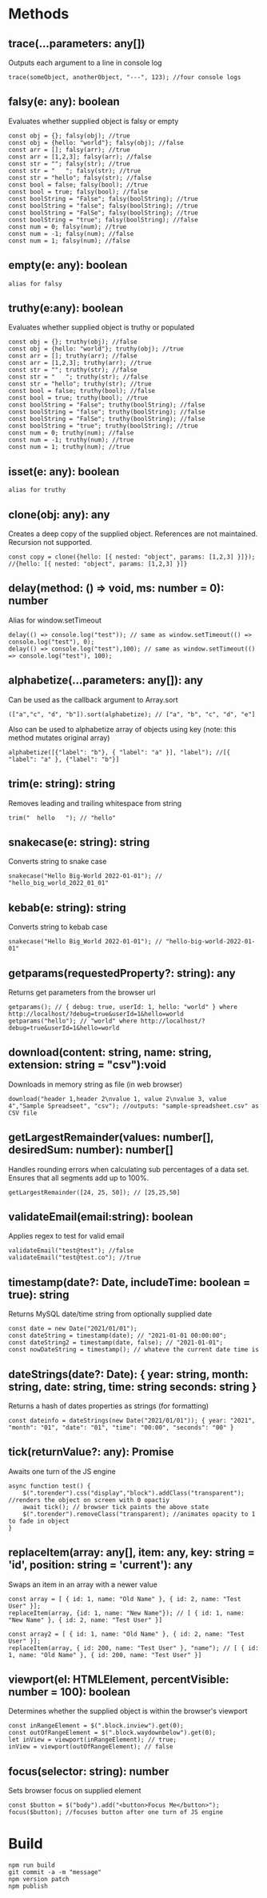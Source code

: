 # Methods
## trace(...parameters: any[])
Outputs each argument to a line in console log

	trace(someObject, anotherObject, "---", 123); //four console logs

## falsy(e: any): boolean
Evaluates whether supplied object is falsy or empty

	const obj = {}; falsy(obj); //true
	const obj = {hello: "world"}; falsy(obj); //false
	const arr = []; falsy(arr); //true
	const arr = [1,2,3]; falsy(arr); //false
	const str = ""; falsy(str); //true
	const str = "   "; falsy(str); //true
	const str = "hello"; falsy(str); //false
	const bool = false; falsy(bool); //true
	const bool = true; falsy(bool); //false
	const boolString = "False"; falsy(boolString); //true
	const boolString = "false"; falsy(boolString); //true
	const boolString = "FalSe"; falsy(boolString); //true
	const boolString = "true"; falsy(boolString); //false
	const num = 0; falsy(num); //true
	const num = -1; falsy(num); //false
	const num = 1; falsy(num); //false

## empty(e: any): boolean
	alias for falsy

## truthy(e:any): boolean
Evaluates whether supplied object is truthy or populated

	const obj = {}; truthy(obj); //false
	const obj = {hello: "world"}; truthy(obj); //true
	const arr = []; truthy(arr); //false
	const arr = [1,2,3]; truthy(arr); //true
	const str = ""; truthy(str); //false
	const str = "   "; truthy(str); //false
	const str = "hello"; truthy(str); //true
	const bool = false; truthy(bool); //false
	const bool = true; truthy(bool); //true
	const boolString = "False"; truthy(boolString); //false
	const boolString = "false"; truthy(boolString); //false
	const boolString = "FalSe"; truthy(boolString); //false
	const boolString = "true"; truthy(boolString); //true
	const num = 0; truthy(num); //false
	const num = -1; truthy(num); //true
	const num = 1; truthy(num); //true

## isset(e: any): boolean
	alias for truthy

## clone(obj: any): any
Creates a deep copy of the supplied object. References are not maintained. Recursion not supported.

	const copy = clone({hello: [{ nested: "object", params: [1,2,3] }]}); //{hello: [{ nested: "object", params: [1,2,3] }]}

## delay(method: () => void, ms: number = 0): number
Alias for window.setTimeout

	delay(() => console.log("test")); // same as window.setTimeout(() => console.log("test"), 0);
	delay(() => console.log("test"),100); // same as window.setTimeout(() => console.log("test"), 100);

## alphabetize(...parameters: any[]): any
Can be used as the callback argument to Array.sort

	(["a","c", "d", "b"]).sort(alphabetize); // ["a", "b", "c", "d", "e"]

Also can be used to alphabetize array of objects using key (note: this method mutates original array)

	alphabetize([{"label": "b"}, { "label": "a" }], "label"); //[{ "label": "a" }, {"label": "b"}]

## trim(e: string): string
Removes leading and trailing whitespace from string

	trim("  hello   "); // "hello"

## snakecase(e: string): string
Converts string to snake case

	snakecase("Hello Big-World 2022-01-01"); // "hello_big_world_2022_01_01"

## kebab(e: string): string
Converts string to kebab case

	snakecase("Hello Big_World 2022-01-01"); // "hello-big-world-2022-01-01"

## getparams(requestedProperty?: string): any
Returns get parameters from the browser url

	getparams(); // { debug: true, userId: 1, hello: "world" } where http://localhost/?debug=true&userId=1&hello=world
	getparams("hello"); // "world" where http://localhost/?debug=true&userId=1&hello=world

## download(content: string, name: string, extension: string = "csv"):void
Downloads in memory string as file (in web browser)

	download("header 1,header 2\nvalue 1, value 2\nvalue 3, value 4","Sample Spreadseet", "csv"); //outputs: "sample-spreadsheet.csv" as CSV file

## getLargestRemainder(values: number[], desiredSum: number): number[]
Handles rounding errors when calculating sub percentages of a data set. Ensures that all segments add up to 100%.

	getLargestRemainder([24, 25, 50]); // [25,25,50]

## validateEmail(email:string): boolean
Applies regex to test for valid email

	validateEmail("test@test"); //false
	validateEmail("test@test.co"); //true

## timestamp(date?: Date, includeTime: boolean = true): string
Returns MySQL date/time string from optionally supplied date

	const date = new Date("2021/01/01"); 
	const dateString = timestamp(date); // "2021-01-01 00:00:00";
	const dateString2 = timestamp(date, false); // "2021-01-01";
	const nowDateString = timestamp(); // whateve the current date time is

## dateStrings(date?: Date): { year: string, month: string, date: string, time: string seconds: string }
Returns a hash of dates properties as strings (for formatting)

	const dateinfo = dateStrings(new Date("2021/01/01")); { year: "2021", "month": "01", "date": "01", "time": "00:00", "seconds": "00" }

## tick(returnValue?: any): Promise<any>
Awaits one turn of the JS engine

	async function test() {
		$(".torender").css("display","block").addClass("transparent"); //renders the object on screen with 0 opactiy
		await tick(); // browser tick paints the above state
		$(".torender").removeClass("transparent); //animates opacity to 1 to fade in object
	}


## replaceItem(array: any[], item: any, key: string = 'id', position: string = 'current'): any
Swaps an item in an array with a newer value

	const array = [ { id: 1, name: "Old Name" }, { id: 2, name: "Test User" }];
	replaceItem(array, {id: 1, name: "New Name"}); // [ { id: 1, name: "New Name" }, { id: 2, name: "Test User" }]

	const array2 = [ { id: 1, name: "Old Name" }, { id: 2, name: "Test User" }];
	replaceItem(array, { id: 200, name: "Test User" }, "name"); // [ { id: 1, name: "Old Name" }, { id: 200, name: "Test User" }]

## viewport(el: HTMLElement, percentVisible: number = 100): boolean
Determines whether the supplied object is within the browser's viewport

	const inRangeElement = $(".block.inview").get(0);
	const outOfRangeElement = $(".block.waydownbelow").get(0);
	let inView = viewport(inRangeElement); // true;
	inView = viewport(outOfRangeElement); // false

## focus(selector: string): number
Sets browser focus on supplied element

	const $button = $("body").add("<button>Focus Me</button>");
	focus($button); //focuses button after one turn of JS engine


# Build
	npm run build
	git commit -a -m "message"
	npm version patch
	npm publish